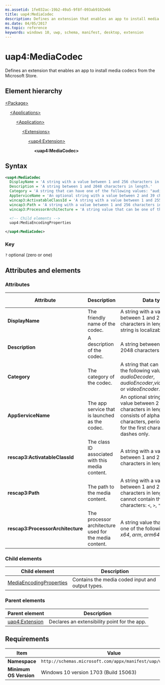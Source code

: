 ```yaml
---
ms.assetid: 1fe032ac-19b2-49a5-9f8f-093ab9102e66
title: uap4:MediaCodec
description: Defines an extension that enables an app to install media codecs from the Microsoft Store.
ms.date: 04/05/2017
ms.topic: reference
keywords: windows 10, uwp, schema, manifest, desktop, extension 
---
```


# uap4:MediaCodec

Defines an extension that enables an app to install media codecs from the Microsoft Store.

## Element hierarchy

[\<Package\>](element-package.md)

&nbsp;&nbsp;&nbsp;&nbsp;[\<Applications\>](element-applications.md)

&nbsp;&nbsp;&nbsp;&nbsp; &nbsp;&nbsp;&nbsp;&nbsp;[\<Application\>](element-application.md)

&nbsp;&nbsp;&nbsp;&nbsp; &nbsp;&nbsp;&nbsp;&nbsp; &nbsp;&nbsp;&nbsp;&nbsp;[\<Extensions\>](element-1-extensions.md)

&nbsp;&nbsp;&nbsp;&nbsp; &nbsp;&nbsp;&nbsp;&nbsp; &nbsp;&nbsp;&nbsp;&nbsp; &nbsp;&nbsp;&nbsp;&nbsp;[\<uap4:Extension\>](element-uap4-extension.md)

&nbsp;&nbsp;&nbsp;&nbsp; &nbsp;&nbsp;&nbsp;&nbsp; &nbsp;&nbsp;&nbsp;&nbsp; &nbsp;&nbsp;&nbsp;&nbsp; &nbsp;&nbsp;&nbsp;&nbsp;**\<uap4:MediaCodec\>**

## Syntax

```xml
<uap4:MediaCodec
  DisplayName = 'A string with a value between 1 and 256 characters in length. This string is localizable.'
  Description = 'A string between 1 and 2048 characters in length.'
  Category = 'A string that can have one of the following values: "audioDecoder", "audioEncoder","videoDecoder", or "videoEncoder".'
  AppServiceName = 'An optional string with a value between 2 and 39 characters in length that consists of alphanumeric characters, periods (except for the first character), and dashes only.' 
  wincap3:ActivatableClassId = 'A string with a value between 1 and 255 characters in length.'
  wincap3:Path = 'A string with a value between 1 and 256 characters in length that cannot contain these characters: <, >, ", |, ?, or *.'
  wincap3:ProcessorArchitecture = 'A string value that can be one of the following: "x86", "x64", "arm", "arm64", or "neutral".' >

  <!-- Child elements -->
  uap4:MediaEncodingProperties

</uap4:MediaCodec>                   
```

### Key

`?` optional (zero or one)

## Attributes and elements

### Attributes

| Attribute | Description | Data type | Required | Default value |
|-|-|-|-|-|
| **DisplayName** | The friendly name of the codec. | A string with a value between 1 and 256 characters in length. This string is localizable. | Yes |  |
| **Description** | A description of the codec. | A string between 1 and 2048 characters in length. | Yes |  |
| **Category** | The category of the codec. | A string that can have one of the following values: *audioDecoder*, *audioEncoder*,*videoDecoder*, or *videoEncoder*. | Yes |  |
| **AppServiceName** | The app service that is launched as the codec. | An optional string with a value between 2 and 39 characters in length that consists of alphanumeric characters, periods (except for the first character), and dashes only. | No |  |
| **rescap3:ActivatableClassId** | The class ID associated with this media content. | A string with a value between 1 and 255 characters in length. | No |
| **rescap3:Path** | The path to the media content. | A string with a value between 1 and 256 characters in length that cannot contain these characters: `<`, `>`, `"`, `|`, `?`, or `*`. | No |
| **rescap3:ProcessorArchitecture** | The processor architecture used for the media content. | A string value that can be one of the following: *x86*, *x64*, *arm*, *arm64*, or *neutral*. | No |


### Child elements

| Child element | Description |
|-|-|
| [MediaEncodingProperties](element-uap4-MediaEncodingProperties.md) | Contains the media coded input and output types. |

### Parent elements

| Parent element | Description |
|-|-|
| [uap4:Extension](element-uap4-extension.md) | Declares an extensibility point for the app. |

## Requirements

| Item | Value |
|--|--|
| **Namespace** | `http://schemas.microsoft.com/appx/manifest/uap/windows10/4` |
| **Minimum OS Version** | Windows 10 version 1703 (Build 15063) |
